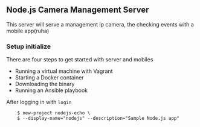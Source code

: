 
Node.js Camera Management Server
-----------------

This server will serve a management ip camera, the checking events with a mobile app(ruha) 

### Setup initialize

There are four steps to get started with server and mobiles

  - Running a virtual machine with Vagrant
  - Starting a Docker container
  - Downloading the binary
  - Running an Ansible playbook

After logging in with `login` 

        $ new-project nodejs-echo \
        $ --display-name="nodejs" --description="Sample Node.js app"

